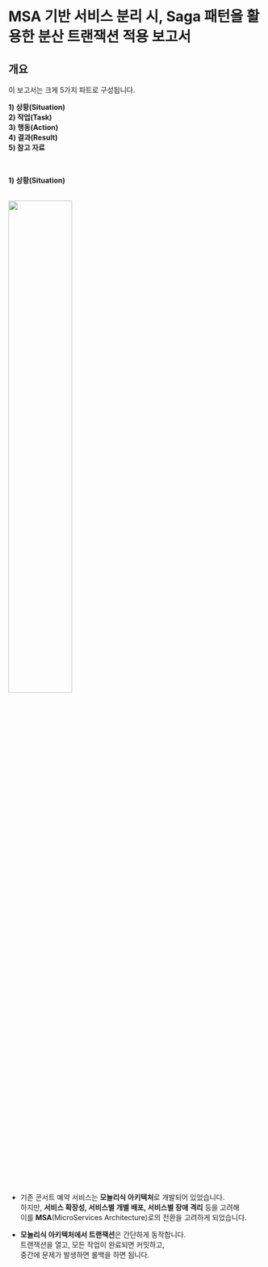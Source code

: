 
# MSA 기반 서비스 분리 시, Saga 패턴을 활용한 분산 트랜잭션 적용 보고서 

## 개요

이 보고서는 크게 5가지 파트로 구성됩니다.
  
**1) 상황(Situation)** <br>
**2) 작업(Task)** <br>
**3) 행동(Action)** <br>
**4) 결과(Result)** <br>
**5) 참고 자료** <br> 


<br> 


**1) 상황(Situation)** <br>

<br> 

<img src="https://github.com/user-attachments/assets/2e7b71e7-cbee-4306-ba58-84d144972884" width="50%" />


- 기존 콘서트 예약 서비스는 **모놀리식 아키텍처**로 개발되어 있었습니다. <br>
  하지만, **서비스 확장성, 서비스별 개별 배포, 서비스별 장애 격리** 등을 고려해 <br>
  이를 **MSA**(MicroServices Architecture)로의 전환을 고려하게 되었습니다.

- **모놀리식 아키텍처에서 트랜잭션**은 간단하게 동작합니다. <br>
  트랜잭션을 열고, 모든 작업이 완료되면 커밋하고, <br> 
  중간에 문제가 발생하면 롤백을 하면 됩니다. <br>
    
